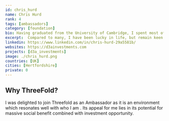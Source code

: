 ```yaml
---
id: chris_hurd
name: Chris Hurd
rank: 4
tags: [ambassadors]
category: [foundation]
bio: Having graduated from the University of Cambridge, I spent most of my career to date in wholesale banking with the HSBC Group. This gave me priceless experience and geographic exposure with my last 3 jobs being at MD level in London, Singapore and Moscow respectively. My responsibilities for managing and leading teams of people in the customer front line helped to fine tune my values which centre around doing the right thing by people and for myself. Since moving on from banking I have been fortunate in being able to acquire new skills and to reinvent, but always with the same values as an underpin. Time is very precious and should be well spent with a sense of humour an absolute essential.
excerpt:  Compared to many, I have been lucky in life, but remain keen not to let it rest there and to continue developing and helping others to do so.
linkedin: https://www.linkedin.com/in/chris-hurd-29a5581b/
websites: https://d3ainvestments.com
projects: [d3a_investments]
image: ./chris_hurd.png
countries: [UK]
cities: [Hertfordshire]
private: 0
---
```


## Why ThreeFold?

I was delighted to join Threefold as an Ambassador as it is an environment which resonates well with who I am . Its appeal for me lies in its potential for massive social benefit combined with investment opportunity.